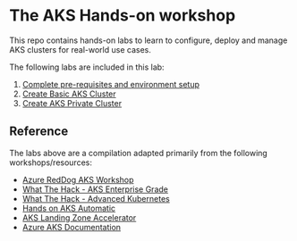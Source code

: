 # The AKS Hands-on workshop

This repo contains hands-on labs to learn to configure, deploy and manage AKS clusters for real-world use cases.

The following labs are included in this lab:

1. [Complete pre-requisites and environment setup](environment-setup.md)
1. [Create Basic AKS Cluster](aks-basic-cluster.md)
1. [Create AKS Private Cluster](aks-private-cluster.md)

## Reference

The labs above are a compilation adapted primarily from the following workshops/resources:

* [Azure RedDog AKS Workshop](https://github.com/Azure/reddog-aks-workshop)
* [What The Hack - AKS Enterprise Grade](https://github.com/microsoft/WhatTheHack/tree/master/039-AKSEnterpriseGrade)
* [What The Hack - Advanced Kubernetes](https://github.com/microsoft/WhatTheHack/tree/master/023-AdvancedKubernetes)
* [Hands on AKS Automatic](https://github.com/microsoft/hands-on-aks-automatic)
* [AKS Landing Zone Accelerator](https://github.com/Azure/AKS-Landing-Zone-Accelerator)
* [Azure AKS Documentation](https://learn.microsoft.com/en-us/azure/aks)
